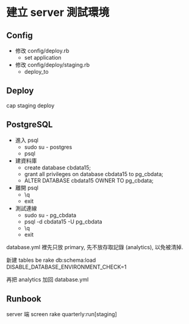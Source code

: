 # 建立 server 測試環境

## Config

* 修改 config/deploy.rb
  * set application
* 修改 config/deploy/staging.rb
  * deploy_to

## Deploy

cap staging deploy

## PostgreSQL

* 進入 psql
  * sudo su - postgres
  * psql
* 建資料庫
  * create database cbdata15;
  * grant all privileges on database cbdata15 to pg_cbdata;
  * ALTER DATABASE cbdata15 OWNER TO pg_cbdata;
* 離開 psql
  * \q
  * exit
* 測試連線
  * sudo su - pg_cbdata
  * psql -d cbdata15 -U pg_cbdata
  * \q
  * exit

database.yml 裡先只放 primary, 先不放存取記錄 (analytics), 以免被清掉.

新建 tables
    be rake db:schema:load DISABLE_DATABASE_ENVIRONMENT_CHECK=1

再把 analytics 加回 database.yml

## Runbook

server 端
    screen
    rake quarterly:run[staging]
